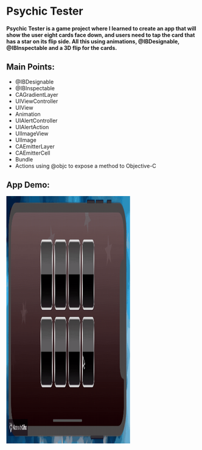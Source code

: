 # Psychic Tester

#### Psychic Tester is a game project where I learned to create an app that will show the user eight cards face down, and users need to tap the card that has a star on its flip side. All this using animations, @IBDesignable, @IBInspectable and a 3D flip for the cards.

## Main Points:

* @IBDesignable
* @IBInspectable
* CAGradientLayer
* UIViewController
* UIView
* Animation
* UIAlertController
* UIAlertAction
* UIImageView
* UIImage
* CAEmitterLayer
* CAEmitterCell
* Bundle
* Actions using @objc to expose a method to Objective-C


## App Demo:

<img src="demo.gif?raw=true" width="325px" height="650">
